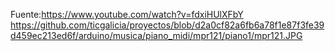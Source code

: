 Fuente:https://www.youtube.com/watch?v=fdxiHUlXFbY
https://github.com/ticgalicia/proyectos/blob/d2a0cf82a6fb6a78f1e87f3fe39d459ec213ed6f/arduino/musica/piano_midi/mpr121/piano1/mpr121.JPG
